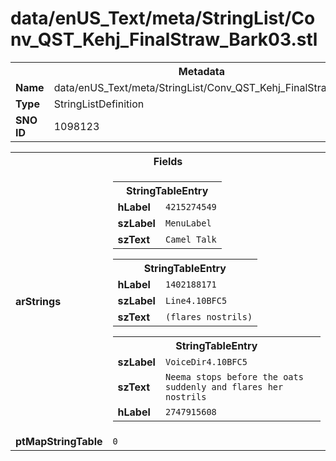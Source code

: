<h1>data/enUS_Text/meta/StringList/Conv_QST_Kehj_FinalStraw_Bark03.stl</h1><table><tr><th colspan="100%">Metadata</th></tr><tr><td><b>Name</b></td><td>data/enUS_Text/meta/StringList/Conv_QST_Kehj_FinalStraw_Bark03.stl</td></tr><tr><td><b>Type</b></td><td>StringListDefinition</td></tr><tr><td><b>SNO ID</b></td><td>1098123</td></tr></table>

<table><tr><th colspan="100%">Fields</th></tr><tr><td><b>arStrings</b></td><td><table><tr><th colspan="100%">StringTableEntry</th></tr><tr><td><b>hLabel</b></td><td><code>4215274549</code></td></tr><tr><td><b>szLabel</b></td><td><code>MenuLabel</code></td></tr><tr><td><b>szText</b></td><td><code>Camel Talk</code></td></tr></table>


<table><tr><th colspan="100%">StringTableEntry</th></tr><tr><td><b>hLabel</b></td><td><code>1402188171</code></td></tr><tr><td><b>szLabel</b></td><td><code>Line4.10BFC5</code></td></tr><tr><td><b>szText</b></td><td><code>(flares nostrils)</code></td></tr></table>


<table><tr><th colspan="100%">StringTableEntry</th></tr><tr><td><b>szLabel</b></td><td><code>VoiceDir4.10BFC5</code></td></tr><tr><td><b>szText</b></td><td><code>Neema stops before the oats suddenly and flares her nostrils</code></td></tr><tr><td><b>hLabel</b></td><td><code>2747915608</code></td></tr></table>


</td></tr><tr><td><b>ptMapStringTable</b></td><td><code>0</code></td></tr></table>


